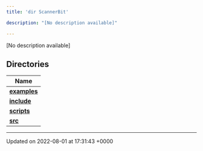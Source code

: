 ```yaml
---
title: 'dir ScannerBit'

description: "[No description available]"

---
```







[No description available]

## Directories

| Name           |
| -------------- |
| **[examples](/documentation/code/darkbit_developmentfiles/dir_bbbfd0702f0dc7aacadf18c210711818/#dir-examples)**  |
| **[include](/documentation/code/darkbit_developmentfiles/dir_05fbb9f424d9ed4288dc7709debd0ffd/#dir-include)**  |
| **[scripts](/documentation/code/darkbit_developmentfiles/dir_95fb20c9c5d248cde58c08d66c64d998/#dir-scripts)**  |
| **[src](/documentation/code/darkbit_developmentfiles/dir_7e7214566a1bf7120f8297a8773531b2/#dir-src)**  |






-------------------------------

Updated on 2022-08-01 at 17:31:43 +0000
